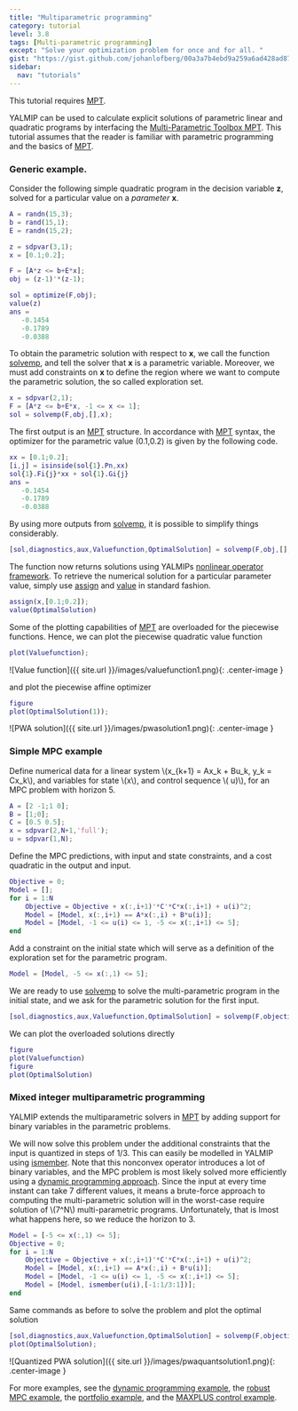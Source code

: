 ```yaml
---
title: "Multiparametric programming"
category: tutorial
level: 3.8
tags: [Multi-parametric programming]
except: "Solve your optimization problem for once and for all. "
gist: "https://gist.github.com/johanlofberg/00a3a7b4ebd9a259a6ad428ad87fd8c9.js.js"
sidebar:
  nav: "tutorials"
---
```



This tutorial requires [MPT](/solver/mpt).

YALMIP can be used to calculate explicit solutions of parametric linear and quadratic programs by interfacing the [Multi-Parametric Toolbox MPT](/solver/mpt). This tutorial assumes that the reader is familiar with parametric programming and the basics of [MPT](/solver/mpt).

### Generic example.

Consider the following simple quadratic program in the decision variable **z**, solved for a particular value on a *parameter* **x**.

````matlab
A = randn(15,3);
b = rand(15,1);
E = randn(15,2);

z = sdpvar(3,1);
x = [0.1;0.2];

F = [A*z <= b+E*x];
obj = (z-1)'*(z-1);

sol = optimize(F,obj);
value(z)
ans =
   -0.1454
   -0.1789
   -0.0388
````

To obtain the parametric solution with respect to **x**, we call the function [solvemp](/command/solvemp), and tell the solver that **x** is a parametric variable. Moreover, we must add constraints on **x** to define the region where we want to compute the parametric solution, the so called exploration set.

````matlab
x = sdpvar(2,1);
F = [A*z <= b+E*x, -1 <= x <= 1];
sol = solvemp(F,obj,[],x);
````

The first output is an [MPT](/solver/mpt) structure. In accordance with [MPT](/solver/mpt) syntax, the optimizer for the parametric value (0.1,0.2) is given by the following code.

````matlab
xx = [0.1;0.2];
[i,j] = isinside(sol{1}.Pn,xx)
sol{1}.Fi{j}*xx + sol{1}.Gi{j}
ans =
   -0.1454
   -0.1789
   -0.0388
````  

By using more outputs from [solvemp](/command/solvemp), it is possible to simplify things considerably.

````matlab
[sol,diagnostics,aux,Valuefunction,OptimalSolution] = solvemp(F,obj,[],x);
````

The function now returns solutions using YALMIPs [nonlinear operator framework](/tutorial/nonlinearoperators). To retrieve the numerical solution for a particular parameter value, simply use [assign](/command/assign) and [value](/command/value) in standard fashion.

````matlab
assign(x,[0.1;0.2]);
value(OptimalSolution)
````

Some of the plotting capabilities of [MPT](/solver/mpt) are overloaded for the piecewise functions. Hence, we can plot the piecewise quadratic value function

````matlab
plot(Valuefunction);
````
![Value function]({{ site.url }}/images/valuefunction1.png){: .center-image }

and plot the piecewise affine optimizer

````matlab
figure
plot(OptimalSolution(1));
````
![PWA solution]({{ site.url }}/images/pwasolution1.png){: .center-image }

### Simple MPC example

Define numerical data for a linear system \\(x_{k+1} = Ax_k + Bu_k, y_k = Cx_k\\), and variables for state \\(x\\), and control sequence \\( u)\\), for an MPC problem with horizon 5.

````matlab
A = [2 -1;1 0];
B = [1;0];
C = [0.5 0.5];
x = sdpvar(2,N+1,'full');
u = sdpvar(1,N);
````  

Define the MPC predictions, with input and state constraints, and a cost quadratic in the output and input.

````matlab
Objective = 0;
Model = [];
for i = 1:N
    Objective = Objective + x(:,i+1)'*C'*C*x(:,i+1) + u(i)^2;
    Model = [Model, x(:,i+1) == A*x(:,i) + B*u(i)];
    Model = [Model, -1 <= u(i) <= 1, -5 <= x(:,i+1) <= 5];
end
````

Add a constraint on the initial state which will serve as a definition of the exploration set for the parametric program.

````matlab
Model = [Model, -5 <= x(:,1) <= 5];
````

We are ready to use  [solvemp](/command/solvemp)  to solve the multi-parametric program in the initial state, and we ask for the parametric solution for the first input.

````matlab
[sol,diagnostics,aux,Valuefunction,OptimalSolution] = solvemp(F,objective,[],x(:,1),u(1));
````

We can plot the overloaded solutions directly

````matlab
figure
plot(Valuefunction)
figure
plot(OptimalSolution)
````


### Mixed integer multiparametric programming

YALMIP extends the multiparametric solvers in [MPT](/solver/mpt) by adding support for binary variables in the parametric problems.

We will now solve this problem under the additional constraints that the input is quantized in steps of 1/3. This can easily be modelled in YALMIP using [ismember](/command/ismember). Note that this nonconvex operator introduces a lot of binary variables, and the MPC problem is most likely solved more efficiently using a [dynamic programming approach](/example/explicitmpc). Since the input at every time instant can take 7 different values, it means a brute-force approach to computing the multi-parametric solution will in the worst-case require solution of \\(7^N\\) multi-parametric programs. Unfortunately, that is lmost what happens here, so we reduce the horizon to 3.

````matlab
Model = [-5 <= x(:,1) <= 5];
Objective = 0;
for i = 1:N
    Objective = Objective + x(:,i+1)'*C'*C*x(:,i+1) + u(i)^2;    
    Model = [Model, x(:,i+1) == A*x(:,i) + B*u(i)];
    Model = [Model, -1 <= u(i) <= 1, -5 <= x(:,i+1) <= 5];
    Model = [Model, ismember(u(i),[-1:1/3:1])];
end
````
Same commands as before to solve the problem and plot the optimal solution

````matlab
[sol,diagnostics,aux,Valuefunction,OptimalSolution] = solvemp(F,objective,[],x(:,1),u(1));
plot(OptimalSolution);
````

![Quantized PWA solution]({{ site.url }}/images/pwaquantsolution1.png){: .center-image }

For more examples, see the [dynamic programming example](/example/explicitmpc), the [robust MPC example](/example/robustmpc), the [portfolio example](/example/portfolio), and the [MAXPLUS control example](/example/maxplus).
